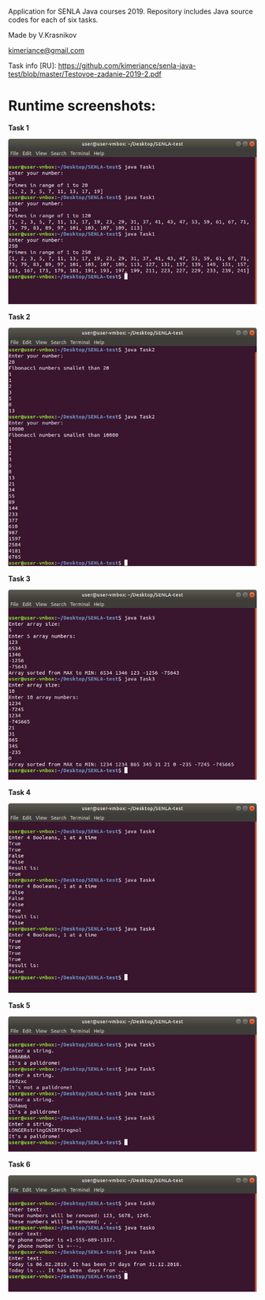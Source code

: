Application for SENLA Java courses 2019.
Repository includes Java source codes for each of six tasks.

Made by
V.Krasnikov

kimeriance@gmail.com

Task info [RU]: https://github.com/kimeriance/senla-java-test/blob/master/Testovoe-zadanie-2019-2.pdf
# **Runtime screenshots:**


**Task 1**

![alt text](https://github.com/kimeriance/senla-java-test/blob/master/Task1.png)


**Task 2**

![alt text](https://github.com/kimeriance/senla-java-test/blob/master/Task2.png)


**Task 3**

![alt text](https://github.com/kimeriance/senla-java-test/blob/master/Task3.png)


**Task 4**


![alt text](https://github.com/kimeriance/senla-java-test/blob/master/Task4.png)


**Task 5**

![alt text](https://github.com/kimeriance/senla-java-test/blob/master/Task5.png)


**Task 6**

![alt text](https://github.com/kimeriance/senla-java-test/blob/master/Task6.png)
